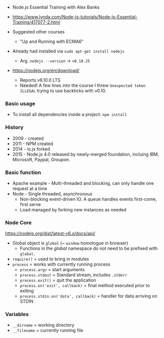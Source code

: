 * Node.js Essential Training with Alex Banks
* https://www.lynda.com/Node-js-tutorials/Node-js-Essential-Training/417077-2.html

* Suggested other courses
  * "Up and Running with ECMA6"
* Already had installed via `sudo apt-get install nodejs`
  * Arg. `nodejs --version` &rarr; `v0.10.25`
* https://nodejs.org/en/download/
  * Reports v6.10.0 LTS
  * Needed! A few lines into the course I threw `Unexpected token
    ILLEGAL` trying to use backticks with v0.10.
  
### Basic usage

* To install all dependencies inside a project: `npm install`


### History

* 2009 - created
* 2011 - NPM created
* 2014 - io.js forked
* 2015 - Node.js 4.0 released by newly-merged foundation, incluing
  IBM, Microsoft, Paypal, Groupon.

### Basic function

* Apache example - Multi-threaded and blocking, can only handle one
  request at a time
* Node - Single threaded, asynchronous
  * Non-blocking event-driven IO. A queue handles events first-come,
    first serve
  * Load managed by forking new instances as needed

### Node Core

https://nodejs.org/dist/latest-v6.x/docs/api/

* Global object is `global` (~ `window` homologue in browser)
  * Functions in the _global_ namespace do not need to be prefixed
    with `global.`
* `require()` = used to bring in modules
* `process` = works with currently running process
  * `process.argv` = start arguments
  * `process.stdout` = Standard stream, includes `.stderr`
  * `process.exit()` = quit the application
  * `process.on('exit', callback)` = final method executed prior to exiting
  * `process.stdin.on('data', callback)` = handler for data arriving on STDIN

### Variables

* `__dirname` = working directory
* `__filename` = currently running file
